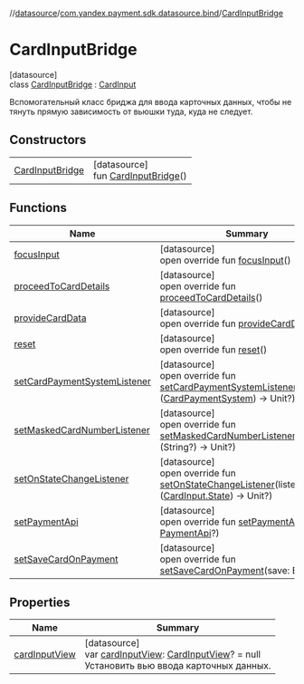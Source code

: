 //[datasource](../../../index.md)/[com.yandex.payment.sdk.datasource.bind](../index.md)/[CardInputBridge](index.md)

# CardInputBridge

[datasource]\
class [CardInputBridge](index.md) : [CardInput](../../../../ui/ui/com.yandex.payment.sdk.ui/-card-input/index.md)

Вспомогательный класс бриджа для ввода карточных данных, чтобы не тянуть прямую зависимость от вьюшки туда, куда не следует.

## Constructors

| | |
|---|---|
| [CardInputBridge](-card-input-bridge.md) | [datasource]<br>fun [CardInputBridge](-card-input-bridge.md)() |

## Functions

| Name | Summary |
|---|---|
| [focusInput](focus-input.md) | [datasource]<br>open override fun [focusInput](focus-input.md)() |
| [proceedToCardDetails](proceed-to-card-details.md) | [datasource]<br>open override fun [proceedToCardDetails](proceed-to-card-details.md)() |
| [provideCardData](provide-card-data.md) | [datasource]<br>open override fun [provideCardData](provide-card-data.md)() |
| [reset](reset.md) | [datasource]<br>open override fun [reset](reset.md)() |
| [setCardPaymentSystemListener](set-card-payment-system-listener.md) | [datasource]<br>open override fun [setCardPaymentSystemListener](set-card-payment-system-listener.md)(listener: ([CardPaymentSystem](../../../../core/core/com.yandex.payment.sdk.core.data/-card-payment-system/index.md)) -> Unit?) |
| [setMaskedCardNumberListener](set-masked-card-number-listener.md) | [datasource]<br>open override fun [setMaskedCardNumberListener](set-masked-card-number-listener.md)(listener: (String?) -> Unit?) |
| [setOnStateChangeListener](set-on-state-change-listener.md) | [datasource]<br>open override fun [setOnStateChangeListener](set-on-state-change-listener.md)(listener: ([CardInput.State](../../../../ui/ui/com.yandex.payment.sdk.ui/-card-input/-state/index.md)) -> Unit?) |
| [setPaymentApi](set-payment-api.md) | [datasource]<br>open override fun [setPaymentApi](set-payment-api.md)(api: [PaymentApi](../../../../core/core/com.yandex.payment.sdk.core/-payment-api/index.md)?) |
| [setSaveCardOnPayment](set-save-card-on-payment.md) | [datasource]<br>open override fun [setSaveCardOnPayment](set-save-card-on-payment.md)(save: Boolean) |

## Properties

| Name | Summary |
|---|---|
| [cardInputView](card-input-view.md) | [datasource]<br>var [cardInputView](card-input-view.md): [CardInputView](../../../../ui/ui/com.yandex.payment.sdk.ui/-card-input-view/index.md)? = null<br>Установить вью ввода карточных данных. |
